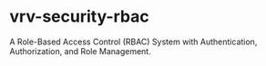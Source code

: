 # vrv-security-rbac
A Role-Based Access Control (RBAC) System with Authentication, Authorization, and Role Management.
